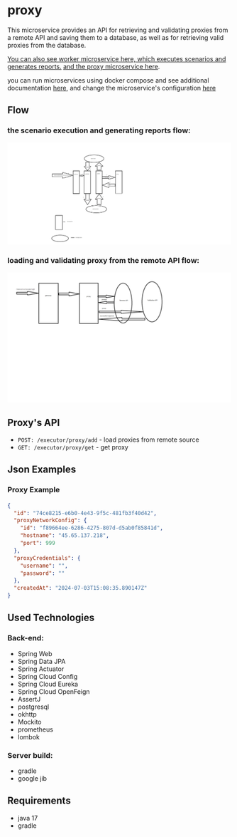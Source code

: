 # proxy
This microservice provides an API for retrieving and validating proxies from a remote API and saving them to a database,
as well as for retrieving valid proxies from the database.

[You can also see worker microservice here, which executes scenarios and generates reports.](https://github.com/MorgothGorthaur/worker_microservice)
[and the proxy microservice here](https://github.com/victortarasov1/proxy_microservice).

you can run microservices using docker compose and see additional documentation  [here](https://github.com/victortarasov1/executor-service-docker-compose),
and change the microservice's configuration [here](https://github.com/victortarasov1/executor-service-configuration)

## Flow

### the scenario execution and generating reports flow:
![Flow Diagram](img/Flow.png)

### loading and validating proxy from the remote API flow:

![Flow Diagram](img/addProxyFlow.png)


## Proxy's API
- `POST: /executor/proxy/add` - load proxies from remote source
- `GET: /executor/proxy/get` - get proxy


## Json Examples

### Proxy Example
```json
{
  "id": "74ce8215-e6b0-4e43-9f5c-481fb3f40d42",
  "proxyNetworkConfig": {
    "id": "f89664ee-6286-4275-807d-d5ab0f85841d",
    "hostname": "45.65.137.218",
    "port": 999
  },
  "proxyCredentials": {
    "username": "",
    "password": ""
  },
  "createdAt": "2024-07-03T15:08:35.890147Z"
}

```
## Used Technologies
### Back-end:
- Spring Web
- Spring Data JPA
- Spring Actuator
- Spring Cloud Config
- Spring Cloud Eureka
- Spring Cloud OpenFeign
- AssertJ
- postgresql
- okhttp
- Mockito
- prometheus
- lombok
### Server build:
- gradle
- google jib

## Requirements
- java 17
- gradle